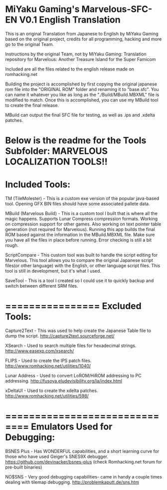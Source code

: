 # MiYaku Gaming's Marvelous-SFC-EN V0.1 English Translation
This is an original Translation from Japanese to English by MiYaku Gaming based on the original project, credits for all programming, hacking and more go to the original Team.

Instructions by the original Team, not by MiYaku Gaming:
Translation repository for Marvelous: Another Treasure Island for the Super Famicom

Included are all the files related to the english release made on romhacking.net

Building the project is accomplished by first copying the original japanese rom file into the "ORIGINAL ROM" folder and renaming it to "base.sfc". You can name it whatever you like as long as the "./Build/MBuild.MBXML" file is modified to match. Once this is accomplished, you can use my MBuild tool to create the final release.

MBuild can output the final SFC file for testing, as well as .ips and .xdelta patches.

Below is the readme for the Tools Subfolder:
MARVELOUS LOCALIZATION TOOLS!!
================
Included Tools:
================
TM (TileMolester) - This is a custom exe version of the popular java-based tool.
	Opening GFX BIN files should have some associated pallete data.

MBuild (Marvelous Build) - This is a custom tool I built that is where all the magic happens. 
	Supports Lunar Compress compression formats. Working on compression support for other games. 
	Also working on text pointer table generation (not required for Marvelous).
	Running this app builds the final ROM based against the information in the MBuild.MBXML file.
	Make sure you have all the files in place before running. Error checking is still a bit rough.

ScriptCompare - This custom tool was built to handle the script editing for Marvelous. 
	This tool allows you to compare the original Japanese script files(or other language) with the English, 
	or other language script files. This tool is still in development, but it's what I used.

SaveTool - This is a tool I created so I could use it to quickly backup and switch between different SRM files.

================
Excluded Tools:
================
Capture2Text - This was used to help create the Japanese Table file to dump the script.
	http://capture2text.sourceforge.net/

XSearch - Used to search multiple files for hexadecimal strings.
	http://www.easexp.com/xsearch/

FLIPS - Used to create the IPS patch files.
	http://www.romhacking.net/utilities/1040/

Lunar Address - Used to convert LoROM/HiROM addressing to PC addressing.
	http://fusoya.eludevisibility.org/la/index.html

xDeltaUI - Used to create the xdelta patches.
	http://www.romhacking.net/utilities/598/

==============================
Emulators Used for Debugging:
==============================
BSNES Plus - Has WONDERFUL capabilities, and a short learning curve for those who have used Geiger's SNES9X debugger.
	https://github.com/devinacker/bsnes-plus (check Romhacking.net forum for pre-built binaries)
	
NO$SNS - Very good debugging capabilities- came in handy a couple times dealing with tilemap debugging.
	http://problemkaputt.de/sns.htm
